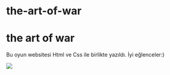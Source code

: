 # the-art-of-war
<h1>the art of war </h1>
<p>Bu oyun  websitesi Html ve Css ile birlikte yazıldı. İyi eğlenceler:) <p>
<img src="https://user-images.githubusercontent.com/121401426/213868548-bb425aef-e7f2-4452-aef1-90d47c4ea576.gif" />



